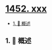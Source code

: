 # [1452. xxx](https://github.com/Tdahuyou/TNotes.leetcode/tree/main/notes/1452.%20xxx)

<!-- region:toc -->

- [1. 📝 概述](#1--概述)

<!-- endregion:toc -->

## 1. 📝 概述
